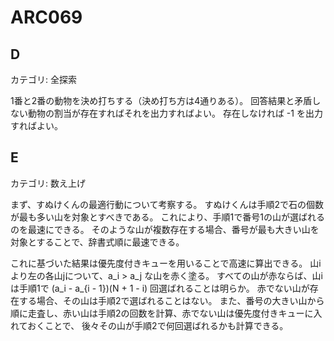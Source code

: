 # ARC069

## D
カテゴリ: 全探索

1番と2番の動物を決め打ちする（決め打ち方は4通りある）。
回答結果と矛盾しない動物の割当が存在すればそれを出力すればよい。
存在しなければ -1 を出力すればよい。

## E
カテゴリ: 数え上げ

まず、すぬけくんの最適行動について考察する。
すぬけくんは手順2で石の個数が最も多い山を対象とすべきである。
これにより、手順1で番号1の山が選ばれるのを最速にできる。
そのような山が複数存在する場合、番号が最も大きい山を対象とすることで、辞書式順に最速できる。

これに基づいた結果は優先度付きキューを用いることで高速に算出できる。
山iより左の各山jについて、a_i > a_j な山を赤く塗る。
すべての山が赤ならば、山iは手順1で (a_i - a_{i - 1})(N + 1 - i) 回選ばれることは明らか。
赤でない山が存在する場合、その山は手順2で選ばれることはない。
また、番号の大きい山から順に走査し、赤い山は手順2の回数を計算、赤でない山は優先度付きキューに入れておくことで、
後々その山が手順2で何回選ばれるかも計算できる。
